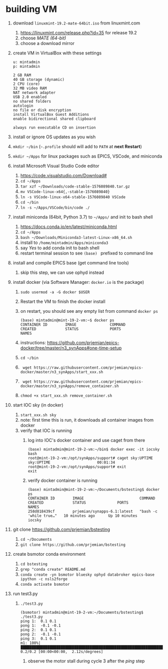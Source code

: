 # building VM

1. download `linuxmint-19.2-mate-64bit.iso` from linuxmint.com
   1. https://linuxmint.com/release.php?id=35 for release 19.2
   2. choose *MATE (64-bit)*
   3. choose a download mirror
2. create VM in VirtualBox with these settings

    ```
    u: mintadmin
    p: mintadmin

    2 GB RAM
    40 GB storage (dynamic)
    2 CPU (core)
    32 MB video RAM
    NAT network adapter
    USB 2.0 enabled
    no shared folders
    autologin
    no file or disk encryption
    install VirtualBox Guest Additions
    enable bidirectional shared clipboard

    always run executable CD on insertion
    ```

3. install or ignore OS updates as you wish
4. `mkdir ~/bin` (`~.profile` should will add to `PATH` at **next Restart**)
5. `mkdir ~/Apps` for linux packages such as EPICS, VSCode, and miniconda
6. install Microsoft Visual Studio Code editor
   1. https://code.visualstudio.com/Download#
   2. `cd ~/Apps`
   3. `tar xzf ~/Downloads/code-stable-1576089840.tar.gz`
   4. `mv VSCode-linux-x64{,-stable-1576089840}`
   5. `ln -s VSCode-linux-x64-stable-1576089840 VSCode`
   6. `cd ~/bin`
   7. `ln -s ~/Apps/VSCode/bin/code ./`
7. install miniconda (64bit, Python 3.7) to `~/Apps/` and init to bash shell
   1. https://docs.conda.io/en/latest/miniconda.html
   2. `cd ~/Apps`
   3. `bash ~/Downloads/Miniconda3-latest-Linux-x86_64.sh`
   4. install to `/home/mintadmin/Apps/miniconda3`
   5. say *Yes* to add conda init to bash shell
   6. restart terminal session to see `(base) ` prefixed to command line
8. install and compile EPICS base (get command line tools)
   1. skip this step, we can use ophyd instead
9. install docker (via Software Manager: `docker.io` is the package)
   
   1. `sudo usermod -a -G docker $USER`
   2. Restart the VM to finish the docker install
   3. on restart, you should see any empty list from command `docker ps`

        ```
        (base) mintadmin@mint-19-2-vm:~$ docker ps
        CONTAINER ID        IMAGE               COMMAND             CREATED             STATUS              PORTS               NAMES
        ```

    4. instructions: https://github.com/prjemian/epics-docker/tree/master/n3_synApps#one-time-setup
    5. `cd ~/bin`
    6. ` wget https://raw.githubusercontent.com/prjemian/epics-docker/master/n3_synApps/start_xxx.sh`
    7. ` wget https://raw.githubusercontent.com/prjemian/epics-docker/master/n3_synApps/remove_container.sh`
    8. `chmod +x start_xxx.sh remove_container.sh`

10. start IOC sky (in docker)
    1. `start_xxx.sh sky`
    2. note: first time this is run, it downloads all container images from docker
    3. verify that IOC is running
       1. log into IOC's docker container and use caget from there

            ```
            (base) mintadmin@mint-19-2-vm:~/bin$ docker exec -it iocsky bash
            root@mint-19-2-vm:/opt/synApps/support# caget sky:UPTIME
            sky:UPTIME                     00:01:34
            root@mint-19-2-vm:/opt/synApps/support# exit
            exit
            ```

       2. verify docker container is running

            ```
            (base) mintadmin@mint-19-2-vm:~/Documents/bstesting$ docker ps
            CONTAINER ID        IMAGE                         COMMAND                  CREATED             STATUS              PORTS               NAMES
            258d818439cf        prjemian/synapps-6.1:latest   "bash -c 'while true…"   10 minutes ago      Up 10 minutes                           iocsky
            ```

11. git clone https://github.com/prjemian/bstesting
    1. `cd ~/Documents`
    2. `git clone https://github.com/prjemian/bstesting`
12. create bsmotor conda environment
    1. `cd bstesting`
    2. `grep "conda create" README.md`
    3. `conda create -yn bsmotor bluesky ophyd databroker epics-base ipython -c nsls2forge`
    4. `conda activate bsmotor`
13. run test3.py
    1.  `./test3.py`
    
        ```
        (bsmotor) mintadmin@mint-19-2-vm:~/Documents/bstesting$ ./test3.py 
        ping 1:  0.1 0.1                                                                                                                                                         
        pong 1:  -0.1 -0.1                                                                                                                                                       
        ping 2:  0.1 0.1                                                                                                                                                         
        pong 2:  -0.1 -0.1                                                                                                                                                       
        ping 3:  0.1 0.1                                                                                                                                                         
        m1: 100%|█████████████████████████████████████████████████████████████████████████████████████████████████████████████████████████| 0.2/0.2 [00:00<00:00,  2.12s/degrees]
        ```

        1. observe the motor stall during cycle 3 after the *ping* step
